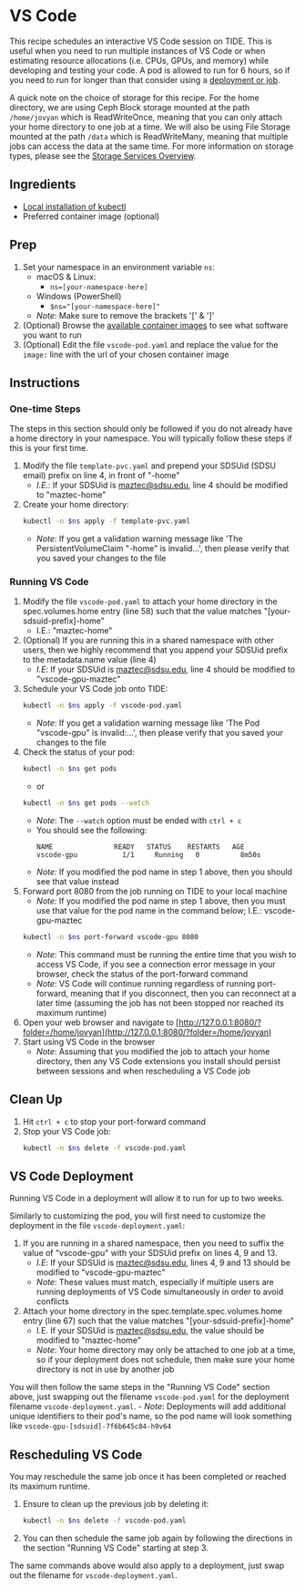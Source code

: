 # VS Code
This recipe schedules an interactive VS Code session on TIDE.
This is useful when you need to run multiple instances of VS Code or when estimating resource allocations (i.e. CPUs, GPUs, and memory) while developing and testing your code.
A pod is allowed to run for 6 hours, so if you need to run for longer than that consider using a [deployment or job](https://csu-tide.github.io/batch-jobs/#deployments).

A quick note on the choice of storage for this recipe.
For the home directory, we are using Ceph Block storage mounted at the path `/home/jovyan` which is ReadWriteOnce, meaning that you can only attach your home directory to one job at a time.
We will also be using File Storage mounted at the path `/data` which is ReadWriteMany, meaning that multiple jobs can access the data at the same time.
For more information on storage types, please see the [Storage Services Overview](https://csu-tide.github.io/storage-services/).

## Ingredients
- [Local installation of kubectl](../README.md#install-kubectl)
- Preferred container image (optional)

## Prep
1. Set your namespace in an environment variable `ns`:
    - macOS & Linux:
        - `ns=[your-namespace-here]`
    - Windows (PowerShell)
        - `$ns="[your-namespace-here]"`
    - *Note*: Make sure to remove the brackets '[' & ']'
1. (Optional) Browse the [available container images](https://csu-tide.github.io/jupyterhub/images) to see what software you want to run
1. (Optional) Edit the file `vscode-pod.yaml` and replace the value for the `image:` line with the url of your chosen container image

## Instructions

### One-time Steps
The steps in this section should only be followed if you do not already have a home directory in your namespace.
You will typically follow these steps if this is your first time.

1. Modify the file `template-pvc.yaml` and prepend your SDSUid (SDSU email) prefix on line 4, in front of "-home"
    - *I.E.*: If your SDSUid is maztec@sdsu.edu, line 4 should be modified to "maztec-home" 
1. Create your home directory:
    ```bash
    kubectl -n $ns apply -f template-pvc.yaml
    ```
    - *Note*: If you get a validation warning message like 'The PersistentVolumeClaim "-home" is invalid...', then please verify that you saved your changes to the file

### Running VS Code
1. Modify the file `vscode-pod.yaml` to attach your home directory in the spec.volumes.home entry (line 58) such that the value matches "[your-sdsuid-prefix]-home"
    - I.E.: "maztec-home"
1. (Optional) If you are running this in a shared namespace with other users, then we highly recommend that you append your SDSUid prefix to the metadata.name value (line 4)
    - *I.E*: If your SDSUid is maztec@sdsu.edu, line 4 should be modified to "vscode-gpu-maztec"
1. Schedule your VS Code job onto TIDE:
    ```bash
    kubectl -n $ns apply -f vscode-pod.yaml
    ```
    - *Note*: If you get a validation warning message like 'The Pod "vscode-gpu" is invalid:...', then please verify that you saved your changes to the file
1. Check the status of your pod:
    ```bash
    kubectl -n $ns get pods
    ```    
    - or
    ```bash
    kubectl -n $ns get pods --watch
    ```
    - *Note*: The `--watch` option must be ended with `ctrl + c`
    - You should see the following:
        ```
        NAME               READY   STATUS    RESTARTS   AGE
        vscode-gpu           1/1     Running   0          8m50s
        ```
    - *Note:* If you modified the pod name in step 1 above, then you should see that value instead
1. Forward port 8080 from the job running on TIDE to your local machine
    - *Note:* If you modified the pod name in step 1 above, then you must use that value for the pod name in the command below; I.E.: vscode-gpu-maztec
    ```bash
    kubectl -n $ns port-forward vscode-gpu 8080
    ```
    - *Note*: This command must be running the entire time that you wish to access VS Code, if you see a connection error message in your browser, check the status of the port-forward command
    - *Note*: VS Code will continue running regardless of running port-forward, meaning that if you disconnect, then you can reconnect at a later time (assuming the job has not been stopped nor reached its maximum runtime)
1. Open your web browser and navigate to [http://127.0.0.1:8080/?folder=/home/jovyan](http://127.0.0.1:8080/?folder=/home/jovyan)
1. Start using VS Code in the browser
    - *Note*: Assuming that you modified the job to attach your home directory, then any VS Code extensions you install should persist between sessions and when rescheduling a VS Code job

## Clean Up
1. Hit `ctrl + c` to stop your port-forward command
1. Stop your VS Code job: 
    ```bash
    kubectl -n $ns delete -f vscode-pod.yaml
    ```

## VS Code Deployment
Running VS Code in a deployment will allow it to run for up to two weeks.

Similarly to customizing the pod, you will first need to customize the deployment in the file `vscode-deployment.yaml`:
1. If you are running in a shared namespace, then you need to suffix the value of "vscode-gpu" with your SDSUid prefix on lines 4, 9 and 13.
    - *I.E*: If your SDSUid is maztec@sdsu.edu, lines 4, 9 and 13 should be modified to "vscode-gpu-maztec"
    - *Note*: These values must match, especially if multiple users are running deployments of VS Code simultaneously in order to avoid conflicts
1. Attach your home directory in the spec.template.spec.volumes.home entry (line 67) such that the value matches "[your-sdsuid-prefix]-home"
    - I.E. If your SDSUid is maztec@sdsu.edu, the value should be modified to "maztec-home"
    - *Note*: Your home directory may only be attached to one job at a time, so if your deployment does not schedule, then make sure your home directory is not in use by another job

You will then follow the same steps in the "Running VS Code" section above, just swapping out the filename `vscode-pod.yaml` for the deployment filename `vscode-deployment.yaml`.
    - *Note*: Deployments will add additional unique identifiers to their pod's name, so the pod name will look something like `vscode-gpu-[sdsuid]-7f6b645c84-h9v64`

## Rescheduling VS Code
You may reschedule the same job once it has been completed or reached its maximum runtime.

1. Ensure to clean up the previous job by deleting it:
    ```bash
    kubectl -n $ns delete -f vscode-pod.yaml
    ```
1. You can then schedule the same job again by following the directions in the section "Running VS Code" starting at step 3.

The same commands above would also apply to a deployment, just swap out the filename for `vscode-deployment.yaml`.
